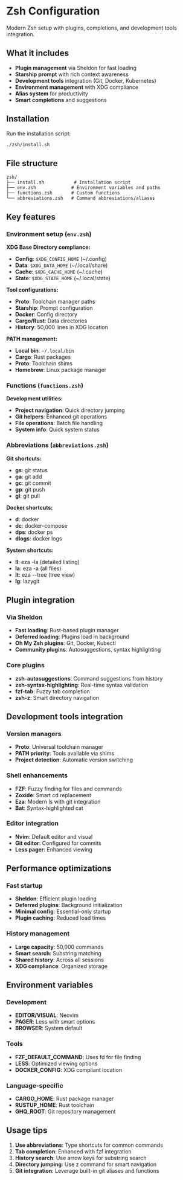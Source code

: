 # Zsh Configuration

Modern Zsh setup with plugins, completions, and development tools integration.

## What it includes

- **Plugin management** via Sheldon for fast loading
- **Starship prompt** with rich context awareness
- **Development tools** integration (Git, Docker, Kubernetes)
- **Environment management** with XDG compliance
- **Alias system** for productivity
- **Smart completions** and suggestions

## Installation

Run the installation script:

```bash
./zsh/install.sh
```

## File structure

```
zsh/
├── install.sh           # Installation script
├── env.zsh             # Environment variables and paths
├── functions.zsh       # Custom functions
└── abbreviations.zsh   # Command abbreviations/aliases
```

## Key features

### Environment setup (`env.zsh`)

**XDG Base Directory compliance:**
- **Config**: `$XDG_CONFIG_HOME` (~/.config)
- **Data**: `$XDG_DATA_HOME` (~/.local/share)
- **Cache**: `$XDG_CACHE_HOME` (~/.cache)
- **State**: `$XDG_STATE_HOME` (~/.local/state)

**Tool configurations:**
- **Proto**: Toolchain manager paths
- **Starship**: Prompt configuration
- **Docker**: Config directory
- **Cargo/Rust**: Data directories
- **History**: 50,000 lines in XDG location

**PATH management:**
- **Local bin**: `~/.local/bin`
- **Cargo**: Rust packages
- **Proto**: Toolchain shims
- **Homebrew**: Linux package manager

### Functions (`functions.zsh`)

**Development utilities:**
- **Project navigation**: Quick directory jumping
- **Git helpers**: Enhanced git operations
- **File operations**: Batch file handling
- **System info**: Quick system status

### Abbreviations (`abbreviations.zsh`)

**Git shortcuts:**
- **gs**: git status
- **ga**: git add
- **gc**: git commit
- **gp**: git push
- **gl**: git pull

**Docker shortcuts:**
- **d**: docker
- **dc**: docker-compose
- **dps**: docker ps
- **dlogs**: docker logs

**System shortcuts:**
- **ll**: eza -la (detailed listing)
- **la**: eza -a (all files)
- **lt**: eza --tree (tree view)
- **lg**: lazygit

## Plugin integration

### Via Sheldon
- **Fast loading**: Rust-based plugin manager
- **Deferred loading**: Plugins load in background
- **Oh My Zsh plugins**: Git, Docker, Kubectl
- **Community plugins**: Autosuggestions, syntax highlighting

### Core plugins
- **zsh-autosuggestions**: Command suggestions from history
- **zsh-syntax-highlighting**: Real-time syntax validation
- **fzf-tab**: Fuzzy tab completion
- **zsh-z**: Smart directory navigation

## Development tools integration

### Version managers
- **Proto**: Universal toolchain manager
- **PATH priority**: Tools available via shims
- **Project detection**: Automatic version switching

### Shell enhancements
- **FZF**: Fuzzy finding for files and commands
- **Zoxide**: Smart cd replacement
- **Eza**: Modern ls with git integration
- **Bat**: Syntax-highlighted cat

### Editor integration
- **Nvim**: Default editor and visual
- **Git editor**: Configured for commits
- **Less pager**: Enhanced viewing

## Performance optimizations

### Fast startup
- **Sheldon**: Efficient plugin loading
- **Deferred plugins**: Background initialization
- **Minimal config**: Essential-only startup
- **Plugin caching**: Reduced load times

### History management
- **Large capacity**: 50,000 commands
- **Smart search**: Substring matching
- **Shared history**: Across all sessions
- **XDG compliance**: Organized storage

## Environment variables

### Development
- **EDITOR/VISUAL**: Neovim
- **PAGER**: Less with smart options
- **BROWSER**: System default

### Tools
- **FZF_DEFAULT_COMMAND**: Uses fd for file finding
- **LESS**: Optimized viewing options
- **DOCKER_CONFIG**: XDG compliant location

### Language-specific
- **CARGO_HOME**: Rust package manager
- **RUSTUP_HOME**: Rust toolchain
- **GHQ_ROOT**: Git repository management

## Usage tips

1. **Use abbreviations**: Type shortcuts for common commands
2. **Tab completion**: Enhanced with fzf integration
3. **History search**: Use arrow keys for substring search
4. **Directory jumping**: Use z command for smart navigation
5. **Git integration**: Leverage built-in git aliases and functions